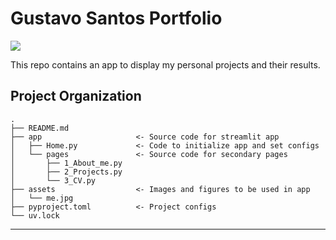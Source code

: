 # Gustavo Santos Portfolio

<a target="_blank" href="https://cookiecutter-data-science.drivendata.org/">
    <img src="https://img.shields.io/badge/CCDS-Project%20template-328F97?logo=cookiecutter" />
</a>

This repo contains an app to display my personal projects and their results.

## Project Organization

```
.
├── README.md
├── app                     <- Source code for streamlit app
│   ├── Home.py             <- Code to initialize app and set configs
│   └── pages               <- Source code for secondary pages
│       ├── 1_About_me.py   
│       ├── 2_Projects.py
│       └── 3_CV.py
├── assets                  <- Images and figures to be used in app
│   └── me.jpg
├── pyproject.toml          <- Project configs
└── uv.lock
```

--------

